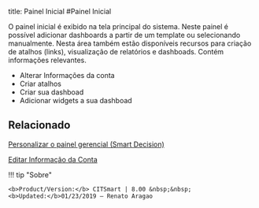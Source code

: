 title: Painel Inicial
#Painel Inicial

O painel inicial é exibido na tela principal do sistema. Neste painel é possível adicionar dashboards a partir de um template ou selecionando manualmente. Nesta área também estão disponíveis recursos para criação de atalhos (links), visualização de relatórios e dashboads. Contém informações relevantes.

* Alterar Informações da conta
* Criar atalhos
* Criar sua dashboad
* Adicionar widgets a sua dashboad


Relacionado
-------

[Personalizar o painel gerencial (Smart Decision)][1]

[Editar Informação da Conta][2]

!!! tip "Sobre"

    <b>Product/Version:</b> CITSmart | 8.00 &nbsp;&nbsp;
    <b>Updated:</b>01/23/2019 – Renato Aragao

[1]:/pt-br/citsmart-platform-8/additional-features/reports/create/dashboard-customize-management-panel-smart-decision.html
[2]:/pt-br/citsmart-platform-8/initial-settings/access-settings/user/user-data.html
